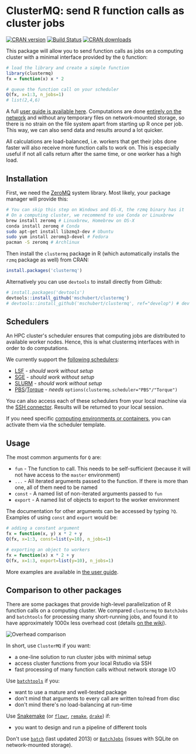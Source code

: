 ClusterMQ: send R function calls as cluster jobs
================================================

[![CRAN version](http://www.r-pkg.org/badges/version/clustermq)](https://cran.r-project.org/package=clustermq)
[![Build Status](https://travis-ci.org/mschubert/clustermq.svg?branch=master)](https://travis-ci.org/mschubert/clustermq)
[![CRAN downloads](http://cranlogs.r-pkg.org/badges/clustermq)](http://cran.rstudio.com/web/packages/clustermq/index.html)

This package will allow you to send function calls as jobs on a computing
cluster with a minimal interface provided by the `Q` function:

```r
# load the library and create a simple function
library(clustermq)
fx = function(x) x * 2

# queue the function call on your scheduler
Q(fx, x=1:3, n_jobs=1)
# list(2,4,6)
```

A full [user guide is available here](https://github.com/mschubert/clustermq/wiki).
Computations are done [entirely on the network](https://github.com/armstrtw/rzmq)
and without any temporary files on network-mounted storage, so there is no
strain on the file system apart from starting up R once per job. This way, we
can also send data and results around a lot quicker.

All calculations are load-balanced, i.e. workers that get their jobs done
faster will also receive more function calls to work on. This is especially
useful if not all calls return after the same time, or one worker has a high
load.

Installation
------------

First, we need the [ZeroMQ](https://github.com/ropensci/rzmq#installation)
system library. Most likely, your package manager will provide this:

```sh
# You can skip this step on Windows and OS-X, the rzmq binary has it
# On a computing cluster, we recommend to use Conda or Linuxbrew
brew install zeromq # Linuxbrew, Homebrew on OS-X
conda install zeromq # Conda
sudo apt-get install libzmq3-dev # Ubuntu
sudo yum install zeromq3-devel # Fedora
pacman -S zeromq # Archlinux
```

Then install the `clustermq` package in R (which automatically installs the
`rzmq` package as well) from CRAN:

```r
install.packages('clustermq')
```

Alternatively you can use `devtools` to install directly from Github:

```r
# install.packages('devtools')
devtools::install_github('mschubert/clustermq')
# devtools::install_github('mschubert/clustermq', ref="develop") # dev version
```

Schedulers
----------

An HPC cluster's scheduler ensures that computing jobs are distributed to
available worker nodes. Hence, this is what clustermq interfaces with in order
to do computations.

We currently support the [following
schedulers](https://github.com/mschubert/clustermq/wiki/Configuration#setting-up-the-scheduler):

* [LSF](https://github.com/mschubert/clustermq/wiki/LSF) - *should work without setup*
* [SGE](https://github.com/mschubert/clustermq/wiki/SGE) - *should work without setup*
* [SLURM](https://github.com/mschubert/clustermq/wiki/SLURM) - *should work without setup*
* [PBS](https://github.com/mschubert/clustermq/wiki/PBS)/[Torque](https://github.com/mschubert/clustermq/wiki/Torque) - *needs* `options(clustermq.scheduler="PBS"/"Torque")`

You can also access each of these schedulers from your local machine via the
[SSH connector](https://github.com/mschubert/clustermq/wiki/Configuration#ssh-connector).
Results will be returned to your local session.

If you need specific [computing environments or
containers](https://github.com/mschubert/clustermq/wiki/Configuration#compute-environments),
you can activate them via the scheduler template.

Usage
-----

The most common arguments for `Q` are:

 * `fun` - The function to call. This needs to be self-sufficient (because it
        will not have access to the `master` environment)
 * `...` - All iterated arguments passed to the function. If there is more than
        one, all of them need to be named
 * `const` - A named list of non-iterated arguments passed to `fun`
 * `export` - A named list of objects to export to the worker environment

The documentation for other arguments can be accessed by typing `?Q`. Examples
of using `const` and `export` would be:

```r
# adding a constant argument
fx = function(x, y) x * 2 + y
Q(fx, x=1:3, const=list(y=10), n_jobs=1)

# exporting an object to workers
fx = function(x) x * 2 + y
Q(fx, x=1:3, export=list(y=10), n_jobs=1)
```

More examples are available in [the
user guide](https://github.com/mschubert/clustermq/wiki/Usage).

Comparison to other packages
----------------------------

There are some packages that provide high-level parallelization of R function calls
on a computing cluster. We compared `clustermq` to `BatchJobs` and `batchtools` for
processing many short-running jobs, and found it to have approximately 1000x less
overhead cost (details [on the wiki](https://github.com/mschubert/clustermq/wiki#comparison-to-other-packages)).

![Overhead comparison](http://image.ibb.co/cRgYNR/plot.png)

In short, use `ClusterMQ` if you want:

* a one-line solution to run cluster jobs with minimal setup
* access cluster functions from your local Rstudio via SSH
* fast processing of many function calls without network storage I/O

Use [`batchtools`](https://github.com/mllg/batchtools) if you:

* want to use a mature and well-tested package
* don't mind that arguments to every call are written to/read from disc
* don't mind there's no load-balancing at run-time

Use [Snakemake](https://snakemake.readthedocs.io/en/latest/) (or
[`flowr`](https://github.com/sahilseth/flowr),
[`remake`](https://github.com/richfitz/remake),
[`drake`](https://github.com/ropensci/drake)) if:

* you want to design and run a pipeline of different tools

Don't use [`batch`](https://cran.r-project.org/web/packages/batch/index.html)
(last updated 2013) or [`BatchJobs`](https://github.com/tudo-r/BatchJobs)
(issues with SQLite on network-mounted storage).
